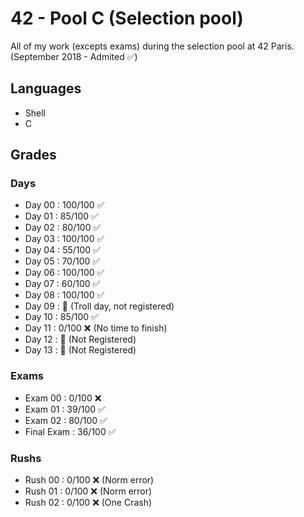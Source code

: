 # 42 - Pool C (Selection pool)
All of my work (excepts exams) during the selection pool at 42 Paris. (September 2018 - Admited ✅)
## Languages
- Shell
- C
## Grades

### Days
- Day 00 : 100/100  ✅
- Day 01 : 85/100 ✅
- Day 02 : 80/100 ✅
- Day 03 : 100/100 ✅
- Day 04 : 55/100 ✅
- Day 05 : 70/100 ✅
- Day 06 : 100/100 ✅
- Day 07 : 60/100 ✅
- Day 08 : 100/100 ✅
- Day 09 : 🚫 (Troll day, not registered)
- Day 10 : 85/100 ✅
- Day 11 : 0/100 ❌ (No time to finish)
- Day 12 : 🚫 (Not Registered)
- Day 13 : 🚫 (Not Registered)
### Exams
- Exam 00 : 0/100 ❌
- Exam 01 : 39/100 ✅
- Exam 02 : 80/100 ✅
- Final Exam : 36/100 ✅
### Rushs
- Rush 00 : 0/100 ❌ (Norm error)
- Rush 01 : 0/100 ❌ (Norm error)
- Rush 02 : 0/100 ❌ (One Crash)
